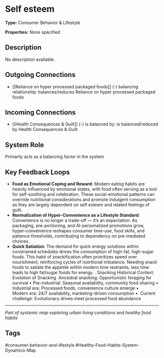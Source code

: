 # Self esteem

**Type:** Consumer Behavior & Lifestyle

**Properties:** None specified

## Description
No description available.

## Outgoing Connections
- [[Reliance on hyper processed packaged foods]] (-) balancing relationship: balances/reduces Reliance on hyper processed packaged foods

## Incoming Connections
- [[Health Consequences & Guilt]] (-) is balanced by: is balanced/reduced by Health Consequences & Guilt

## System Role
Primarily acts as a balancing factor in the system

## Key Feedback Loops
- **Food as Emotional Coping and Reward**: Modern eating habits are heavily influenced by emotional states, with food often serving as a tool for self-soothing and celebration. These social-emotional patterns can override nutritional considerations and promote indulgent consumption as they are largely dependent on self esteem and related feelings of guilt.
- **Normalization of Hyper-Convenience as a Lifestyle Standard**: Convenience is no longer a trade-off — it’s an expectation. As packaging, pre-portioning, and AI-personalized promotions grow, hyper-convenience reshapes consumer time-use, food skills, and patience thresholds, contributing to dependency on pre-mediated choices.
- **Quick Satiation**: The demand for quick energy solutions within constrained schedules drives the consumption of high-fat, high-sugar foods. This habit of snackification often prioritizes speed over nourishment, reinforcing cycles of nutritional imbalance. Needing snack foods to satiate the appetite within modern time restraints, less time leads to high fat/sugar foods for energy. 
.
Snacking Historical Context: Evolution of Snacking 
⁠Ancestral snacking: Opportunistic foraging for survival •⁠ 
Pre-industrial: Seasonal availability, community food sharing •⁠  
⁠Industrial era: Processed foods, convenience culture emerge •⁠  
⁠Modern era: 24/7 availability, marketing-driven consumption •⁠  ⁠
Current challenge: Evolutionary drives meet processed food abundance

---
*Part of systemic map exploring urban living conditions and healthy food habits*

## Tags
#consumer-behavior-and-lifestyle #Healthy-Food-Habits-System-Dynamics-Map
